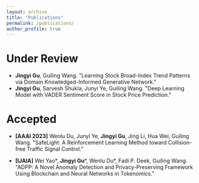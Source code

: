 ```yaml
---
layout: archive
title: "Publications"
permalink: /publications/
author_profile: true
---
```


Under Review
======
* **Jingyi Gu**, Guiling Wang. "Learning Stock Broad-Index Trend Patterns via Domain Knowledged-Informed Generative Network."
* **Jingyi Gu**, Sarvesh Shukla, Junyi Ye, Guiling Wang. "Deep Learning Model with VADER Sentiment Score in Stock Price Prediction." 

Accepted
======
* **[AAAI 2023]** Wenlu Du, Junyi Ye, **Jingyi Gu**, Jing Li, Hua Wei, Guiling Wang. "SafeLight: A Reinforcement Learning Method toward Collision-free Traffic Signal Control."

* **[IJAIA]** Wei Yao*, **Jingyi Gu***, Wenlu Du*, Fadi P. Deek, Guiling Wang. "ADPP: A Novel Anomaly Detection and Privacy-Preserving Framework Using Blockchain and Neural Networks in Tokenomics." 
